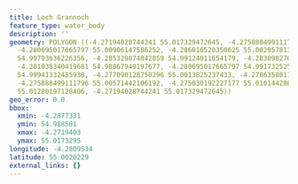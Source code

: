 ```yaml
---
title: Loch Grannoch
feature_type: water_body
description: ''
geometry: POLYGON ((-4.27194028744241 55.017329472645, -4.275888499111796 55.01486893749875,
  -4.280695017665797 55.00906147586252, -4.286016520350625 55.00295781325801, -4.287733134119951
  54.99793636226356, -4.285329874842859 54.99124011654179, -4.283098276942799 54.98858100315377,
  -4.281038340419681 54.98867949197677, -4.280695017665797 54.99173252561276, -4.279665049404239
  54.99941332485938, -4.277090128750296 55.0013825237433, -4.27863508114268 55.00305626679892,
  -4.275888499111796 55.00571442106192, -4.275030192227177 55.01014428673216, -4.273313578457853
  55.01280197128406, -4.27194028744241 55.017329472645))
geo_error: 0.0
bbox:
  xmin: -4.2877331
  ymin: 54.988581
  xmax: -4.2719403
  ymax: 55.0173295
longitude: -4.2809534
latitude: 55.0020229
external_links: {}
---
```

